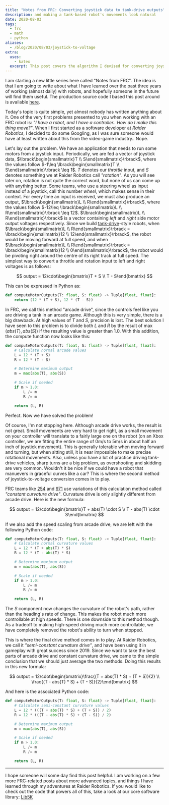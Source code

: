 ```yaml
---
title: "Notes from FRC: Converting joystick data to tank-drive outputs"
description: and making a tank-based robot's movements look natural
date: 2020-08-03
tags:
  - frc
  - math
  - python
aliases:
  - /blog/2020/08/03/joystick-to-voltage
extra:
  uses:
    - katex
  excerpt: This post covers the algorithm I devised for converting joystick data to motor commands at Raider Robotics
---
```


I am starting a new little series here called "Notes from FRC". The idea is that I am going to write about what I have learned over the past three years of working (almost daily) with robots, and hopefully someone in the future will find them useful. The production source code I based this post around is available [here](https://github.com/frc5024/lib5k/blob/cd8ad407146b514cf857c1d8ac82ac8f3067812b/common_drive/src/main/java/io/github/frc5024/common_drive/calculation/DifferentialDriveCalculation.java).

Today's topic is quite simple, yet almost nobody has written anything about it. One of the very first problems presented to you when working with an FRC robot is: *"I have a robot, and I have a controller.. How do I make this thing move?"*. When I first started as a software developer at *Raider Robotics*, I decided to do some Googling, as I was sure someone would have at least written about this from the video-game industry.. Nope.

Let's lay out the problem. We have an application that needs to run some motors from a joystick input. Periodically, we are fed a vector of joystick data, $\lbrack\begin{smallmatrix}T \\ S\end{smallmatrix}\rbrack$, where the values follow $-1\leq \lbrack\begin{smallmatrix}T \\ S\end{smallmatrix}\rbrack \leq 1$. $T$ denotes our *throttle* input, and $S$ denotes something we at Raider Robotics call *"rotation"*. As you will see later on, rotation is not quite the correct word, but none of us can come up with anything better. Some teams, who use a steering wheel as input instead of a joystick, call this number *wheel*, which makes sense in their context. For every time an input is received, we must also produce an output, $\lbrack\begin{smallmatrix}L \\ R\end{smallmatrix}\rbrack$, where the values follow $-12\leq \lbrack\begin{smallmatrix}L \\ R\end{smallmatrix}\rbrack \leq 12$. $\lbrack\begin{smallmatrix}L \\ R\end{smallmatrix}\rbrack$ is a vector containing *left* and *right* side motor output voltages respectively. Since we build [tank-drive](https://en.wikipedia.org/wiki/Tank_steering_systems)-style robots, when $\lbrack\begin{smallmatrix}L \\ R\end{smallmatrix}\rbrack = \lbrack\begin{smallmatrix}12 \\ 12\end{smallmatrix}\rbrack$, the robot would be moving forward at full speed, and when $\lbrack\begin{smallmatrix}L \\ R\end{smallmatrix}\rbrack = \lbrack\begin{smallmatrix}12 \\ 0\end{smallmatrix}\rbrack$, the robot would be pivoting right around the centre of its right track at full speed. The simplest way to convert a throttle and rotation input to left and right voltages is as follows:

$$
output = 12\cdot\begin{bmatrix}T + S \\ T - S\end{bmatrix} 
$$

This can be expressed in Python as:

```python
def computeMotorOutputs(T: float, S: float) -> Tuple[float, float]: 
    return (12 * (T + S), 12 * (T - S))
```

In FRC, we call this method "arcade drive", since the controls feel like you are driving a tank in an arcade game. Although this is very simple, there is a big drawback. At high values of $T$ and $S$, precision is lost. The best solution I have seen to this problem is to divide both $L$ and $R$ by the result of $\max(abs(T), abs(S))$ if the resulting value is greater than $1.0$. With this addition, the compute function now looks like this:

```python
def computeMotorOutputs(T: float, S: float) -> Tuple[float, float]: 
    # Calculate normal arcade values
    L = 12 * (T + S)
    R = 12 * (T - S)

    # Determine maximum output
    m = max(abs(T), abs(S))

    # Scale if needed
    if m > 1.0:
        L /= m
        R /= m

    return (L, R)
```

Perfect. Now we have solved the problem!

Of course, I'm not stopping here. Although arcade drive works, the result is not great. Small movements are very hard to get right, as a small movement on your controller will translate to a fairly large one on the robot (on an Xbox controller, we are fitting the entire range of 0m/s to 5m/s in about half an inch of joystick movement). This is generally tolerable when moving forward and turning, but when sitting still, it is near impossible to make precise rotational movements. Also, unless you have a lot of practice driving tank-drive vehicles, sharp turns are a big problem, as overshooting and skidding are very common. Wouldn't it be nice if we could have a robot that manuevers in graceful curves like a car? This is where the second method of joystick-to-voltage conversion comes in to play.

FRC teams like [254](https://www.team254.com/) and [971](https://frc971.org/) use variations of this calculation method called *"constant curvature drive"*. Curvature drive is only slightly different from arcade drive. Here is the new formula:

$$
output = 12\cdot\begin{bmatrix}T + abs(T) \cdot S \\ T - abs(T) \cdot S\end{bmatrix}
$$

If we also add the speed scaling from arcade drive, we are left with the following Python code:

```python
def computeMotorOutputs(T: float, S: float) -> Tuple[float, float]:
    # Calculate normal curvature values
    L = 12 * (T + abs(T) * S)
    R = 12 * (T - abs(T) * S)

    # Determine maximum output
    m = max(abs(T), abs(S))

    # Scale if needed
    if m > 1.0:
        L /= m
        R /= m

    return (L, R)
```

The $S$ component now changes the curvature of the robot's path, rather than the heading's rate of change. This makes the robot much more controllable at high speeds. There is one downside to this method though. As a tradeoff to making high-speed driving much more controllable, we have completely removed the robot's ability to turn when stopped. 

This is where the final drive method comes in to play. At Raider Robotics, we call it *"semi-constant curvature drive"*, and have been using it in gameplay with great success since 2019. Since we want to take the best parts of arcade drive and constant curvature drive, we came to the simple conclusion that we should just average the two methods. Doing this results in this new formula:

$$
output = 12\cdot\begin{bmatrix}\frac{(T + abs(T) * S) + (T + S)}{2} \\ \frac{(T - abs(T) * S) + (T - S)}{2}\end{bmatrix}
$$

And here is the associated Python code:


```python
def computeMotorOutputs(T: float, S: float) -> Tuple[float, float]:
    # Calculate semi-constant curvature values
    L = 12 * (((T + abs(T) * S) + (T + S)) / 2)
    R = 12 * (((T - abs(T) * S) + (T - S)) / 2)

    # Determine maximum output
    m = max(abs(T), abs(S))

    # Scale if needed
    if m > 1.0:
        L /= m
        R /= m

    return (L, R)
```

---

I hope someone will some day find this post helpful. I am working on a few more FRC-related posts about more advanced topics, and things I have learned through my adventures at Raider Robotics. If you would like to check out the code that powers all of this, take a look at our core software library: [Lib5K](https://github.com/frc5024/lib5k)